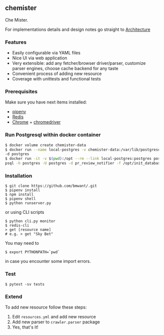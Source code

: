 ## chemister

Che Mister.

For implementations details and design notes go straight to 
[Architecture](resources/ARCHITECTURE.md)

### Features
* Easily configurable via YAML files
* Nice UI via web application
* Very extensible: add any fetcher/browser driver/parser, customize
parser engines, choose cache backend for any taste
* Convenient process of adding new resource
* Coverage with unittests and functional tests

### Prerequisites
Make sure you have next items installed:
* [pipenv](https://docs.pipenv.org/)
* [Redis](https://redis.io/)
* [Chrome](https://www.google.com/chrome/) + 
[chromedriver](https://chromedriver.storage.googleapis.com/index.html)

### Run Postgresql within docker container

```bash
$ docker volume create chemister-data
$ docker run --name local-postgres -v chemister-data:/var/lib/postgresql/data \
-d postgres
$ docker run -it -v $(pwd):/opt --rm --link local-postgres:postgres postgres \
psql -h postgres -U postgres -d pr_review_notifier -f /opt/init_database.sql
```

### Installation
```
$ git clone https://github.com/bmwant/.git
$ pipenv install
$ npm install
$ pipenv shell
$ python runserver.py
```
or using CLI scripts
```
$ python cli.py monitor
$ redis-cli
> get [resource name]
# e.g. > get "Sky Bet"
```
You may need to 
```
$ export PYTHONPATH=`pwd`
```
in case you encounter some import errors.

### Test
```
$ pytest -sv tests
```

### Extend
To add new resource follow these steps:
1. Edit `resources.yml` and add new resource
2. Add new parser to `crawler.parser` package
3. Yes, that's it!

